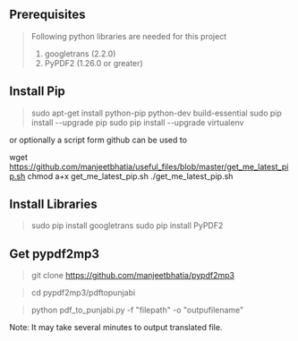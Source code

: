 ## Prerequisites

> Following python libraries are needed for this project
>  1. googletrans (2.2.0)
>  2. PyPDF2 (1.26.0 or greater)

##  Install Pip

> sudo apt-get install python-pip python-dev build-essential 
>  sudo pip install --upgrade pip 
>  sudo pip install --upgrade virtualenv
    
  or optionally a script form github can be used to

  wget https://github.com/manjeetbhatia/useful_files/blob/master/get_me_latest_pip.sh
  chmod a+x get_me_latest_pip.sh
  ./get_me_latest_pip.sh

## Install Libraries

> sudo pip install googletrans
  sudo pip install PyPDF2

## Get pypdf2mp3

> git clone https://github.com/manjeetbhatia/pypdf2mp3

> cd pypdf2mp3/pdftopunjabi
  
> python pdf_to_punjabi.py -f "filepath" -o "outpufilename"
 
Note: It may take several minutes to output translated file.
